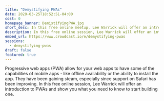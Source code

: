 ```yaml
---
title: "Demystifying PWAs"
date: 2020-03-25T18:52:51-04:00
cost: 0
homepage_banner: DemistifyingPWA.jpg
short_desc: In this free online meetup, Lee Warrick will offer an introduction to PWAs and show you what you need to know to start building one.
description: In this free online session, Lee Warrick will offer an introduction to PWAs and show you what you need to know to start building one.
embed_url: https://www.crowdcast.io/e/demystifying-pwas
sessions:
  - demystifying-pwas
draft: false
featured: true
---
```


Progressive web apps (PWA) allow for your web apps to have some of the capabilities of mobile apps - like offline availability or the ability to install the app. They have been gaining steam, especially since support on Safari has been improving. In this free online session, Lee Warrick will offer an introduction to PWAs and show you what you need to know to start building one.
